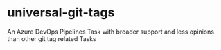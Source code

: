 # universal-git-tags
An Azure DevOps Pipelines Task with broader support and less opinions than other git tag related Tasks
